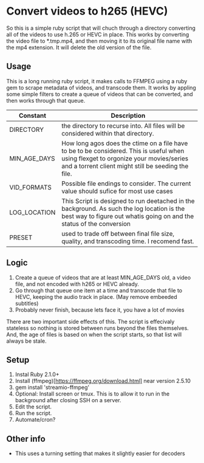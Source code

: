 # Convert videos to h265 (HEVC)

So this is a simple ruby script that will chuch through a directory converting all of the videos to use h.265 or HEVC in place.  This works by converting the video file to \*.tmp.mp4, and then moving it to its original file name with the mp4 extension.  It will delete the old version of the file.  


## Usage

This is a long running ruby script, it makes calls to FFMPEG using a ruby gem to scrape metadata of videos, and transcode them.  It works by appling some simple filters to create a queue of videos that can be converted, and then works through that queue.  

|Constant| Description|
|--|--|
|DIRECTORY | the directory to recurse into.  All files will be considered within that directory. |
|MIN_AGE_DAYS| How long agos does the ctime on a file have to be to be considered.  This is useful when using flexget to orgonize your movies/series and a torrent client might still be seeding the file.  |
|VID_FORMATS| Possible file endings to consider.  The current value should sufice for most use cases |
|LOG_LOCATION|  This Script is designed to run deetached in the background.  As such the log location is the best way to figure out whatis going on and the status of the conversion|  
| PRESET | used to trade off between final file size, quality, and transcoding time. I recomend fast.|


## Logic

1. Create a queue of videos that are at least MIN_AGE_DAYS old, a video file, and not encoded with h265 or HEVC already.
2. Go through that queue one item at a time and transcode that file to HEVC, keeping the audio track in place.  (May remove embeeded subtitles)
3. Probably never finish, because lets face it, you have a lot of movies

There are two important side effects of this.  The script is effecivaly stateless so nothing is stored between runs beyond the files themselves. And, the age of files is based on when the script starts, so that list will always be stale.  

## Setup

1. Instal Ruby 2.1.0+
2. Install (ffmpeg)[https://ffmpeg.org/download.html] near version 2.5.10
3. gem install 'streamio-ffmpeg'
4. Optional: Install screen or tmux. This is to allow it to run in the background after closing SSH on a server.
5. Edit the script.
6. Run the script.
7. Automate/cron?

## Other info

- This uses a turning setting that makes it slightly easier for decoders
